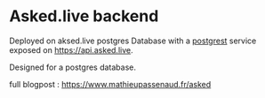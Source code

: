 # Asked.live backend

Deployed on aksed.live postgres Database with a [postgrest](https://postgrest.org/en/v7.0.0/) service exposed on https://api.asked.live.

Designed for a postgres database.

full blogpost : https://www.mathieupassenaud.fr/asked
